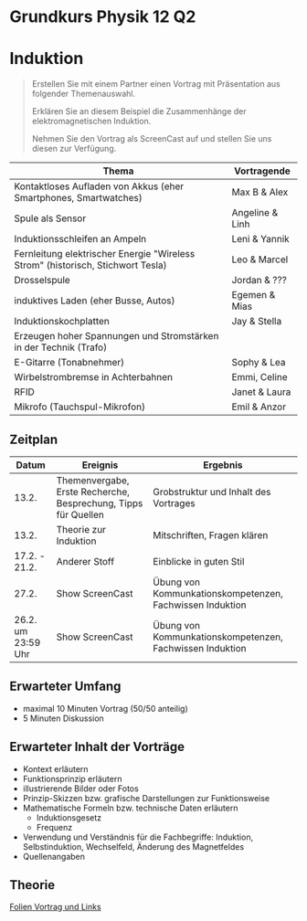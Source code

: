 Grundkurs Physik 12 Q2
==========================

# Induktion

> Erstellen Sie mit einem Partner einen Vortrag mit Präsentation aus folgender Themenauswahl. 
>
> Erklären Sie an diesem Beispiel die Zusammenhänge der elektromagnetischen Induktion.
>
> Nehmen Sie den Vortrag als ScreenCast auf und stellen Sie uns diesen zur Verfügung.

|Thema | Vortragende|
|---|---|
| Kontaktloses Aufladen von Akkus (eher Smartphones, Smartwatches)| Max B & Alex|
| Spule als Sensor | Angeline & Linh |
| Induktionsschleifen an Ampeln| Leni & Yannik |
| Fernleitung elektrischer Energie "Wireless Strom" (historisch, Stichwort Tesla) | Leo & Marcel |
| Drosselspule | Jordan & ??? |
| induktives Laden (eher Busse, Autos) | Egemen & Mias |
| Induktionskochplatten | Jay & Stella |
| Erzeugen hoher Spannungen und Stromstärken in der Technik (Trafo) |  |
| E-Gitarre (Tonabnehmer) | Sophy & Lea |
| Wirbelstrombremse in Achterbahnen | Emmi, Celine |
| RFID | Janet & Laura |
| Mikrofo (Tauchspul-Mikrofon) | Emil & Anzor |

## Zeitplan

|Datum | Ereignis| Ergebnis|
|---|---|---|
| 13.2. | Themenvergabe, Erste Recherche, Besprechung, Tipps für Quellen| Grobstruktur und Inhalt des Vortrages
| 13.2. | Theorie zur Induktion | Mitschriften, Fragen klären|
| 17.2. - 21.2. | Anderer Stoff | Einblicke in guten Stil |
| 27.2.| Show ScreenCast | Übung von Kommunkationskompetenzen, Fachwissen Induktion |
| 26.2. um 23:59 Uhr| Show ScreenCast | Übung von Kommunkationskompetenzen, Fachwissen Induktion |

## Erwarteter Umfang

- maximal 10 Minuten Vortrag (50/50 anteilig)
- 5 Minuten Diskussion

## Erwarteter Inhalt der Vorträge

- Kontext erläutern
- Funktionsprinzip erläutern
- illustrierende Bilder oder Fotos
- Prinzip-Skizzen bzw. grafische Darstellungen zur Funktionsweise
- Mathematische Formeln bzw. technische Daten erläutern
	- Induktionsgesetz
	- Frequenz
- Verwendung und Verständnis für die Fachbegriffe: Induktion, Selbstinduktion, Wechselfeld, Änderung des Magnetfeldes 
- Quellenangaben

## Theorie

[Folien Vortrag und Links](./09_Induktion.slides.md)

